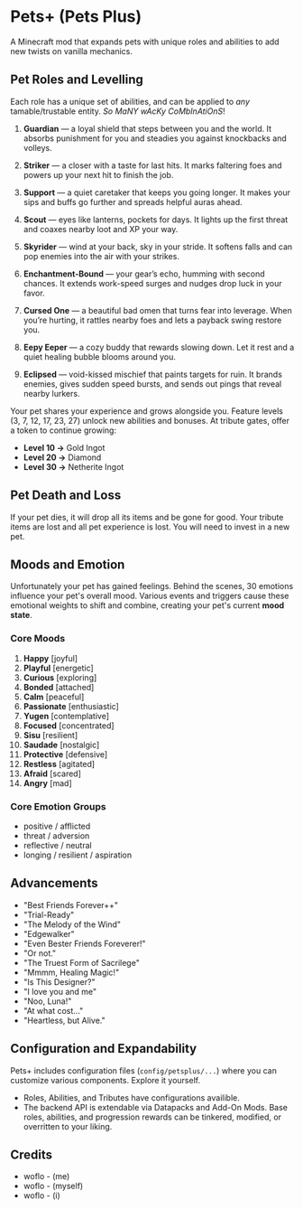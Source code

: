 # Pets+ (Pets Plus)
A Minecraft mod that expands pets with unique roles and abilities to add new twists on vanilla mechanics.

## Pet Roles and Levelling
Each role has a unique set of abilities, and can be applied to *any* tamable/trustable entity. *So MaNY wAcKy CoMbInAtiOnS*!

1. **Guardian** — a loyal shield that steps between you and the world. It absorbs punishment for you and steadies you against knockbacks and volleys.

2. **Striker** — a closer with a taste for last hits. It marks faltering foes and powers up your next hit to finish the job.

3. **Support** — a quiet caretaker that keeps you going longer. It makes your sips and buffs go further and spreads helpful auras ahead.

4. **Scout** — eyes like lanterns, pockets for days. It lights up the first threat and coaxes nearby loot and XP your way.

5. **Skyrider** — wind at your back, sky in your stride. It softens falls and can pop enemies into the air with your strikes.

6. **Enchantment-Bound** — your gear’s echo, humming with second chances. It extends work-speed surges and nudges drop luck in your favor.

7. **Cursed One** — a beautiful bad omen that turns fear into leverage. When you’re hurting, it rattles nearby foes and lets a payback swing restore you.

8. **Eepy Eeper** — a cozy buddy that rewards slowing down. Let it rest and a quiet healing bubble blooms around you.

9. **Eclipsed** — void-kissed mischief that paints targets for ruin. It brands enemies, gives sudden speed bursts, and sends out pings that reveal nearby lurkers.

Your pet shares your experience and grows alongside you. Feature levels (3, 7, 12, 17, 23, 27) unlock new abilities and bonuses. At tribute gates, offer a token to continue growing:
- **Level 10 →** Gold Ingot  
- **Level 20 →** Diamond  
- **Level 30 →** Netherite Ingot

## Pet Death and Loss
If your pet dies, it will drop all its items and be gone for good. Your tribute items are lost and all pet experience is lost. You will need to invest in a new pet.

## Moods and Emotion
Unfortunately your pet has gained feelings. Behind the scenes, 30 emotions influence your pet's overall mood. Various events and triggers cause these emotional weights to shift and combine, creating your pet's current **mood state**.
### Core Moods
1. **Happy** [joyful]
2. **Playful** [energetic]
3. **Curious** [exploring]
4. **Bonded** [attached]
5. **Calm** [peaceful]
6. **Passionate** [enthusiastic]
7. **Yugen** [contemplative]
8. **Focused** [concentrated]
9. **Sisu** [resilient]
10. **Saudade** [nostalgic]
11. **Protective** [defensive]
12. **Restless** [agitated]
13. **Afraid** [scared]
14. **Angry** [mad]
### Core Emotion Groups
- positive / afflicted
- threat / adversion
- reflective / neutral
- longing / resilient / aspiration 

## Advancements
- "Best Friends Forever++"
- "Trial-Ready"
- "The Melody of the Wind"
- "Edgewalker"
- "Even Bester Friends Foreverer!"
- "Or not."
- "The Truest Form of Sacrilege"
- "Mmmm, Healing Magic!"
- "Is This Designer?"
- "I love you and me"
- "Noo, Luna!"
- "At what cost..."
- "Heartless, but Alive."

## Configuration and Expandability
Pets+ includes configuration files (`config/petsplus/...`) where you can customize various components. Explore it yourself.
- Roles, Abilities, and Tributes have configurations availible.
- The backend API is extendable via Datapacks and Add-On Mods. Base roles, abilities, and progression rewards can be tinkered, modified, or overritten to your liking.

## Credits
- woflo - (me)
- woflo - (myself)
- woflo - (i)